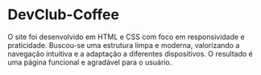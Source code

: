 # DevClub-Coffee
O site foi desenvolvido em HTML e CSS com foco em responsividade e praticidade. Buscou-se uma estrutura limpa e moderna, valorizando a navegação intuitiva e a adaptação a diferentes dispositivos. O resultado é uma página funcional e agradável para o usuário.

